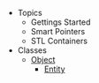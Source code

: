 - Topics
  - Gettings Started
  - Smart Pointers
  - STL Containers
- Classes
  - [Object](Object/README.md)
    - [Entity](Entity/README.md)
